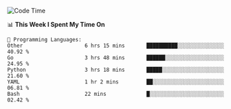 <!--START_SECTION:waka-->
![Code Time](http://img.shields.io/badge/Code%20Time-697%20hrs%2017%20mins-blue)

📊 **This Week I Spent My Time On** 

```text
💬 Programming Languages: 
Other                    6 hrs 15 mins       ██████████░░░░░░░░░░░░░░░   40.92 % 
Go                       3 hrs 48 mins       ██████░░░░░░░░░░░░░░░░░░░   24.95 % 
Python                   3 hrs 18 mins       █████░░░░░░░░░░░░░░░░░░░░   21.60 % 
YAML                     1 hr 2 mins         ██░░░░░░░░░░░░░░░░░░░░░░░   06.81 % 
Bash                     22 mins             █░░░░░░░░░░░░░░░░░░░░░░░░   02.42 % 
```


<!--END_SECTION:waka-->